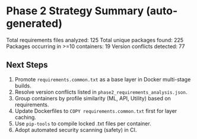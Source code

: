 
# Phase 2 Strategy Summary (auto-generated)

Total requirements files analyzed: 125
Total unique packages found: 225
Packages occurring in >=10 containers: 19
Version conflicts detected: 77

## Next Steps
1. Promote `requirements.common.txt` as a base layer in Docker multi-stage builds.
2. Resolve version conflicts listed in `phase2_requirements_analysis.json`.
3. Group containers by profile similarity (ML, API, Utility) based on requirements.
4. Update Dockerfiles to `COPY requirements.common.txt` first for layer caching.
5. Use `pip-tools` to compile locked .txt files per container.
6. Adopt automated security scanning (safety) in CI.
